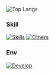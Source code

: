 ![Top Langs](https://github-readme-stats.vercel.app/api/top-langs/?username=fhrk-78&langs_count=17&layout=compact&theme=transparent&locale=ja)
### Skill
[![Skills](https://skillicons.dev/icons?i=c,cs,cpp,java,html,css,js,ts,py,rust,arduino,raspberrypi)](https://skillicons.dev)
[![Others](https://skillicons.dev/icons?i=dotnet,gradle,git,github,docker,mysql,gradle,maven,nginx,nodejs,react,redux,npm,unity)](https://skillicons.dev)
### Env
[![Develop](https://skillicons.dev/icons?i=idea,visualstudio,vscode,windows,ubuntu)](https://skillicons.dev)
